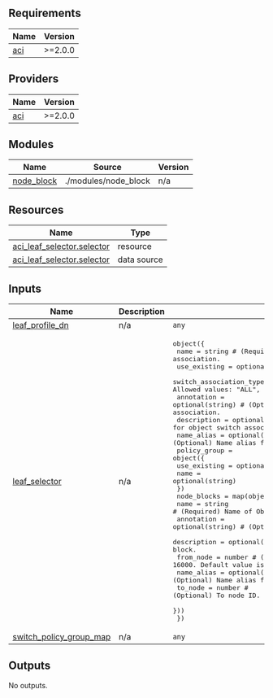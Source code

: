 <!-- BEGIN_TF_DOCS -->
## Requirements

| Name | Version |
|------|---------|
| <a name="requirement_aci"></a> [aci](#requirement\_aci) | >=2.0.0 |

## Providers

| Name | Version |
|------|---------|
| <a name="provider_aci"></a> [aci](#provider\_aci) | >=2.0.0 |

## Modules

| Name | Source | Version |
|------|--------|---------|
| <a name="module_node_block"></a> [node\_block](#module\_node\_block) | ./modules/node_block | n/a |

## Resources

| Name | Type |
|------|------|
| [aci_leaf_selector.selector](https://registry.terraform.io/providers/CiscoDevNet/aci/latest/docs/resources/leaf_selector) | resource |
| [aci_leaf_selector.selector](https://registry.terraform.io/providers/CiscoDevNet/aci/latest/docs/data-sources/leaf_selector) | data source |

## Inputs

| Name | Description | Type | Default | Required |
|------|-------------|------|---------|:--------:|
| <a name="input_leaf_profile_dn"></a> [leaf\_profile\_dn](#input\_leaf\_profile\_dn) | n/a | `any` | n/a | yes |
| <a name="input_leaf_selector"></a> [leaf\_selector](#input\_leaf\_selector) | n/a | <pre>object({<br>    name                    = string # (Required) Name of Object switch association.<br>    use_existing            = optional(bool)<br>    switch_association_type = string # (Required) The leaf selector type. Allowed values: "ALL", "range", "ALL_IN_POD".<br>    annotation              = optional(string) # (Optional) Annotation for object switch association.<br>    description             = optional(string) # (Optional) Description for object switch association.<br>    name_alias              = optional(string) # (Optional) Name alias for object switch association.<br>    policy_group            = object({<br>      use_existing  = optional(bool)<br>      name          = optional(string)<br>      })<br>    node_blocks = map(object({<br>      name        = string # (Required) Name of Object node block.<br>      annotation  = optional(string) # (Optional) Annotation for object node block.<br>      description = optional(string) # (Optional) Description for object node block.<br>      from_node   = number # (Optional) From Node ID. Range from 1 to 16000. Default value is "1".<br>      name_alias  = optional(string) # (Optional) Name alias for object node block.<br>      to_node     = number # (Optional) To node ID. Range from 1 to 16000. Default value is "1".<br>    }))<br>  })</pre> | n/a | yes |
| <a name="input_switch_policy_group_map"></a> [switch\_policy\_group\_map](#input\_switch\_policy\_group\_map) | n/a | `any` | n/a | yes |

## Outputs

No outputs.
<!-- END_TF_DOCS -->